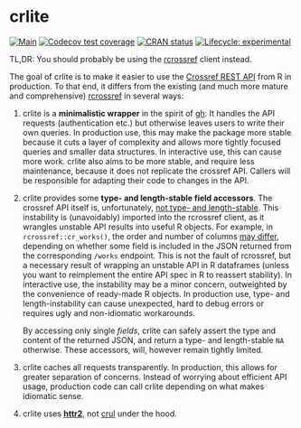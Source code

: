 # crlite

<!-- badges: start -->
[![Main](https://github.com/subugoe/crlite/workflows/.github/workflows/main.yaml/badge.svg)](https://github.com/subugoe/biblids/actions)
[![Codecov test coverage](https://codecov.io/gh/subugoe/crlite/branch/master/graph/badge.svg)](https://codecov.io/gh/subugoe/biblids?branch=master)
[![CRAN status](https://www.r-pkg.org/badges/version/crlite)](https://CRAN.R-project.org/package=biblids)
[![Lifecycle: experimental](https://img.shields.io/badge/lifecycle-experimental-orange.svg)](https://www.tidyverse.org/lifecycle/#experimental)
<!-- badges: end -->

TL,DR: You should probably be using the [rcrossref](https://github.com/ropensci/rcrossref) client instead.

The goal of crlite is to make it easier to use the [Crossref REST API](https://api.crossref.org/swagger-ui/index.html) from R in production.
To that end, it differs from the existing (and much more mature and comprehensive) [rcrossref](https://github.com/ropensci/rcrossref) in several ways:

1. crlite is a **minimalistic wrapper** in the spirit of [gh](https://github.com/r-lib/gh):
    It handles the API requests (authentication etc.) but otherwise leaves users to write their own queries.
    In production use, this may make the package more stable because it cuts a layer of complexity and allows more tightly focused queries and smaller data structures.
    In interactive use, this can cause more work.
    crlite also aims to be more stable, and require less maintenance,
    because it does not replicate the crossref API.
    Callers will be responsible for adapting their code to changes in the API.
1. crlite provides some **type- and length-stable field accessors**.
    The crossref API itself is, unfortunately, [not type- and length-stable](https://github.com/CrossRef/rest-api-doc/issues/551).
    This instability is (unavoidably) imported into the rcrossref client, as it wrangles unstable API results into useful R objects.
    For example, in `rcrossref::cr_works()`, the order and number of columns [may differ](https://github.com/subugoe/metacheck/issues/183), depending on whether some field is included in the JSON returned from the corresponding `/works` endpoint.
    This is not the fault of rcrossref, but a necessary result of wrapping an unstable API in R dataframes (unless you want to reimplement the entire API spec in R to reassert stability).
    In interactive use, the instability may be a minor concern, outweighted by the convenience of ready-made R objects.
    In production use, type- and length-instability can cause unexpected, hard to debug errors or requires ugly and non-idiomatic workarounds.

    By accessing only single *fields*, crlite can safely assert the type and content of the returned JSON, and return a type- and length-stable `NA` otherwise.
    These accessors, will, however remain tightly limited.
1. crlite caches all requests transparently.
    In production, this allows for greater separation of concerns.
    Instead of worrying about efficient API usage, production code can call crlite depending on what makes idiomatic sense.
1. crlite uses **[httr2](https://httr2.r-lib.org)**, not [crul](https://github.com/ropensci/crul) under the hood.
